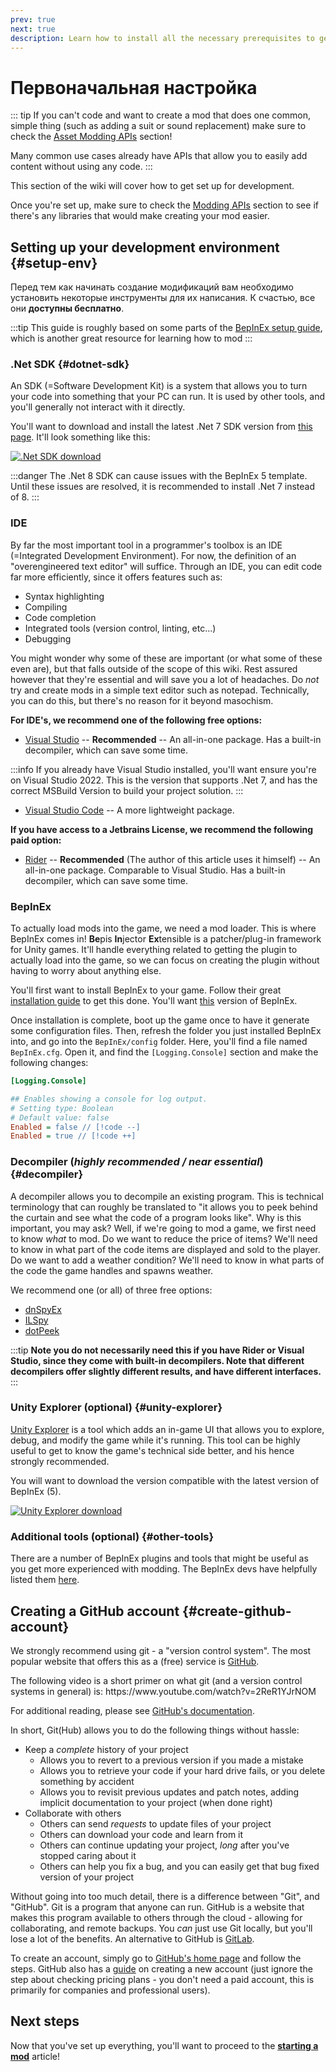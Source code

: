 ```yaml
---
prev: true
next: true
description: Learn how to install all the necessary prerequisites to get started with creating Lethal Company mods.
---
```


# Первоначальная настройка

::: tip
If you can't code and want to create a mod that does one common, simple thing (such as adding a suit or sound replacement) make sure to check the [Asset Modding APIs](/dev/apis/overview#asset-apis) section!

Many common use cases already have APIs that allow you to easily add content without using any code.
:::

This section of the wiki will cover how to get set up for development.

Once you're set up, make sure to check the [Modding APIs](/dev/apis/overview) section to see if there's any libraries that would make creating your mod easier.

## Setting up your development environment {#setup-env}

Перед тем как начинать создание модификаций вам необходимо установить некоторые инструменты для их написания. К счастью, все они **доступны бесплатно**.

:::tip
This guide is roughly based on some parts of the [BepInEx setup guide](https://docs.bepinex.dev/articles/dev_guide/plugin_tutorial/1_setup.html), which is another great resource for learning how to mod
:::

### .Net SDK {#dotnet-sdk}

An SDK (=Software Development Kit) is a system that allows you to turn your code into something that your PC can run. It is used by other tools, and you'll generally not interact with it directly.

You'll want to download and install the latest .Net 7 SDK version from [this page](https://dotnet.microsoft.com/en-us/download/dotnet/7.0). It'll look something like this:

[![.Net SDK download](/images/initial-setup/net7sdkdownload.png)](https://dotnet.microsoft.com/en-us/download/dotnet/7.0)

:::danger
The .Net 8 SDK can cause issues with the BepInEx 5 template. Until these issues are resolved, it is recommended to install .Net 7 instead of 8.
:::

### IDE

By far the most important tool in a programmer's toolbox is an IDE (=Integrated Development Environment). For now, the definition of an "overengineered text editor" will suffice. Through an IDE, you can edit code far more efficiently, since it offers features such as:

- Syntax highlighting
- Compiling
- Code completion
- Integrated tools (version control, linting, etc...)
- Debugging

You might wonder why some of these are important (or what some of these even are), but that falls outside of the scope of this wiki. Rest assured however that they're essential and will save you a lot of headaches. Do _not_ try and create mods in a simple text editor such as notepad. Technically, you can do this, but there's no reason for it beyond masochism.

**For IDE's, we recommend one of the following free options:**

- [Visual Studio](https://visualstudio.microsoft.com/) -- **Recommended** -- An all-in-one package. Has a built-in decompiler, which can save some time.

:::info
If you already have Visual Studio installed, you'll want ensure you're on Visual Studio 2022. This is the version that supports .Net 7, and has the correct MSBuild Version to build your project solution.
:::

- [Visual Studio Code](https://code.visualstudio.com/) -- A more lightweight package.

**If you have access to a Jetbrains License, we recommend the following paid option:**

- [Rider](https://www.jetbrains.com/rider/) -- **Recommended** (The author of this article uses it himself) -- An all-in-one package. Comparable to Visual Studio. Has a built-in decompiler, which can save some time.

### BepInEx

To actually load mods into the game, we need a mod loader. This is where BepInEx comes in! **Be**pis **In**jector **Ex**tensible is a patcher/plug-in framework for Unity games. It'll handle everything related to getting the plugin to actually load into the game, so we can focus on creating the plugin without having to worry about anything else.

You'll first want to install BepInEx to your game. Follow their great [installation guide](https://docs.bepinex.dev/articles/user_guide/installation/index.html) to get this done. You'll want [this](https://github.com/BepInEx/BepInEx/releases/download/v5.4.22/BepInEx_x64_5.4.22.0.zip) version of BepInEx.

Once installation is complete, boot up the game once to have it generate some configuration files. Then, refresh the folder you just installed BepInEx into, and go into the `BepInEx/config` folder. Here, you'll find a file named `BepInEx.cfg`. Open it, and find the `[Logging.Console]` section and make the following changes:

```ini
[Logging.Console]

## Enables showing a console for log output.
# Setting type: Boolean
# Default value: false
Enabled = false // [!code --]
Enabled = true // [!code ++]
```

### Decompiler (_highly recommended / near essential_) {#decompiler}

A decompiler allows you to decompile an existing program. This is technical terminology that can roughly be translated to "it allows you to peek behind the curtain and see what the code of a program looks like". Why is this important, you may ask? Well, if we're going to mod a game, we first need to know _what_ to mod. Do we want to reduce the price of items? We'll need to know in what part of the code items are displayed and sold to the player. Do we want to add a weather condition? We'll need to know in what parts of the code the game handles and spawns weather.

We recommend one (or all) of three free options:

- [dnSpyEx](https://github.com/dnSpyEx/dnSpy)
- [ILSpy](https://github.com/icsharpcode/ILSpy)
- [dotPeek](https://www.jetbrains.com/decompiler/)

:::tip
**Note you do not necessarily need this if you have Rider or Visual Studio, since they come with built-in decompilers. Note that different decompilers offer slightly different results, and have different interfaces.**
:::

### Unity Explorer (optional) {#unity-explorer}

[Unity Explorer](https://github.com/sinai-dev/UnityExplorer) is a tool which adds an in-game UI that allows you to explore, debug, and modify the game while it's running. This tool can be highly useful to get to know the game's technical side better, and his hence strongly recommended.

You will want to download the version compatible with the latest version of BepInEx (5).

[![Unity Explorer download](/images/initial-setup/unityexplorerdownload.png)](https://github.com/sinai-dev/UnityExplorer/releases/latest/download/UnityExplorer.BepInEx5.Mono.zip)

### Additional tools (optional) {#other-tools}

There are a number of BepInEx plugins and tools that might be useful as you get more experienced with modding. The BepInEx devs have helpfully listed them [here](https://docs.bepinex.dev/articles/dev_guide/dev_tools.html).

## Creating a GitHub account {#create-github-account}

We strongly recommend using git - a "version control system". The most popular website that offers this as a (free) service is [GitHub](https://github.com/).

The following video is a short primer on what git (and a version control systems in general) is: https\://www\.youtube.com/watch?v=2ReR1YJrNOM

For additional reading, please see [GitHub's documentation](https://docs.github.com/en/get-started/quickstart/hello-world).

In short, Git(Hub) allows you to do the following things without hassle:

- Keep a _complete_ history of your project
  - Allows you to revert to a previous version if you made a mistake
  - Allows you to retrieve your code if your hard drive fails, or you delete something by accident
  - Allows you to revisit previous updates and patch notes, adding implicit documentation to your project (when done right)
- Collaborate with others
  - Others can send _requests_ to update files of your project
  - Others can download your code and learn from it
  - Others can continue updating your project, _long_ after you've stopped caring about it
  - Others can help you fix a bug, and you can easily get that bug fixed version of your project

Without going into too much detail, there is a difference between "Git", and "GitHub". Git is a program that anyone can run. GitHub is a website that makes this program available to others through the cloud - allowing for collaborating, and remote backups. You _can_ just use Git locally, but you'll lose a lot of the benefits. An alternative to GitHub is [GitLab](https://about.gitlab.com/).

To create an account, simply go to [GitHub's home page](https://github.com/) and follow the steps. GitHub also has a [guide](https://docs.github.com/en/get-started/onboarding/getting-started-with-your-github-account) on creating a new account (just ignore the step about checking pricing plans - you don't need a paid account, this is primarily for companies and professional users).

## Next steps

Now that you've set up everything, you'll want to proceed to the **[starting a mod](starting-a-mod)** article!
